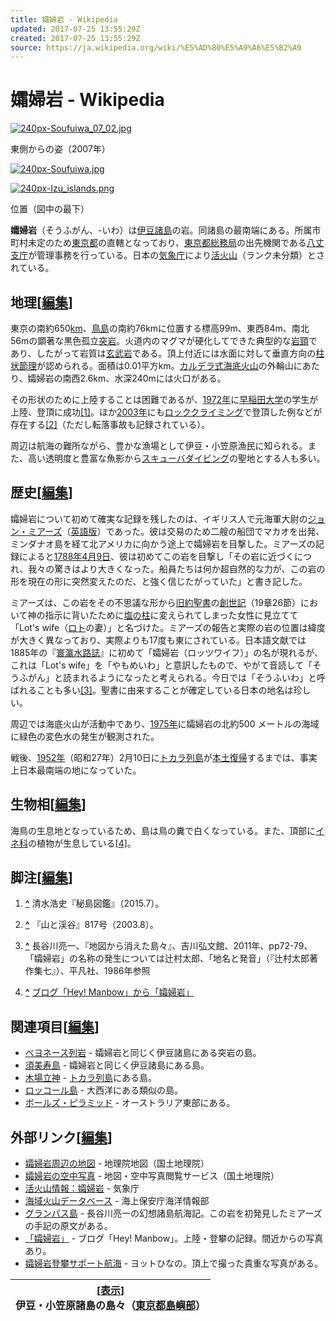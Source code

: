```yaml
---
title: 孀婦岩 - Wikipedia
updated: 2017-07-25 13:55:29Z
created: 2017-07-25 13:55:29Z
source: https://ja.wikipedia.org/wiki/%E5%AD%80%E5%A9%A6%E5%B2%A9
---
```


# 孀婦岩 - Wikipedia

[![240px-Soufuiwa_07_02.jpg](../_resources/240px-Soufuiwa_07_02.jpg)](https://ja.wikipedia.org/wiki/%E3%83%95%E3%82%A1%E3%82%A4%E3%83%AB:Soufuiwa_07_02.jpg)

東側からの姿（2007年）

[![240px-Soufuiwa.jpg](../_resources/240px-Soufuiwa.jpg)](https://ja.wikipedia.org/wiki/%E3%83%95%E3%82%A1%E3%82%A4%E3%83%AB:Soufuiwa.jpg)

[![240px-Izu_islands.png](../_resources/240px-Izu_islands.png)](https://ja.wikipedia.org/wiki/%E3%83%95%E3%82%A1%E3%82%A4%E3%83%AB:Izu_islands.png)

位置（図中の最下）

**孀婦岩**（そうふがん、-いわ）は[伊豆諸島](https://ja.wikipedia.org/wiki/%E4%BC%8A%E8%B1%86%E8%AB%B8%E5%B3%B6)の岩。同諸島の最南端にある。所属市町村未定のため[東京都](https://ja.wikipedia.org/wiki/%E6%9D%B1%E4%BA%AC%E9%83%BD)の直轄となっており、[東京都総務局](https://ja.wikipedia.org/wiki/%E6%9D%B1%E4%BA%AC%E9%83%BD%E7%B7%8F%E5%8B%99%E5%B1%80)の出先機関である[八丈支庁](https://ja.wikipedia.org/wiki/%E5%85%AB%E4%B8%88%E6%94%AF%E5%BA%81)が管理事務を行っている。日本の[気象庁](https://ja.wikipedia.org/wiki/%E6%B0%97%E8%B1%A1%E5%BA%81)により[活火山](https://ja.wikipedia.org/wiki/%E6%B4%BB%E7%81%AB%E5%B1%B1)（ランク未分類）とされている。

## 地理[[編集](https://ja.wikipedia.org/w/index.php?title=%E5%AD%80%E5%A9%A6%E5%B2%A9&action=edit&section=1)]

東京の南約650[km](https://ja.wikipedia.org/wiki/%E3%82%AD%E3%83%AD%E3%83%A1%E3%83%BC%E3%83%88%E3%83%AB)、[鳥島](https://ja.wikipedia.org/wiki/%E9%B3%A5%E5%B3%B6_(%E5%85%AB%E4%B8%88%E6%94%AF%E5%BA%81))の南約76kmに位置する標高99m、東西84m、南北56mの顕著な黒色孤立[突岩](https://ja.wikipedia.org/wiki/%E5%B2%A9%E9%A0%B8)。火道内のマグマが硬化してできた典型的な[岩頸](https://ja.wikipedia.org/wiki/%E5%B2%A9%E9%A0%B8)であり、したがって岩質は[玄武岩](https://ja.wikipedia.org/wiki/%E7%8E%84%E6%AD%A6%E5%B2%A9)である。頂上付近には水面に対して垂直方向の[柱状節理](https://ja.wikipedia.org/wiki/%E7%AF%80%E7%90%86#.E7.AF.80.E7.90.86.E3.81.AE.E7.A8.AE.E9.A1.9E)が認められる。面積は0.01平方km。[カルデラ式](https://ja.wikipedia.org/wiki/%E3%82%AB%E3%83%AB%E3%83%87%E3%83%A9)[海底火山](https://ja.wikipedia.org/wiki/%E6%B5%B7%E5%BA%95%E7%81%AB%E5%B1%B1)の外輪山にあたり、孀婦岩の南西2.6km、水深240mには火口がある。

その形状のために上陸することは困難であるが、[1972年](https://ja.wikipedia.org/wiki/1972%E5%B9%B4)に[早稲田大学](https://ja.wikipedia.org/wiki/%E6%97%A9%E7%A8%B2%E7%94%B0%E5%A4%A7%E5%AD%A6)の学生が上陸、登頂に成功[[1]](https://ja.wikipedia.org/wiki/%E5%AD%80%E5%A9%A6%E5%B2%A9#cite_note-1)。ほか[2003年](https://ja.wikipedia.org/wiki/2003%E5%B9%B4)にも[ロッククライミング](https://ja.wikipedia.org/wiki/%E3%83%AD%E3%83%83%E3%82%AF%E3%82%AF%E3%83%A9%E3%82%A4%E3%83%9F%E3%83%B3%E3%82%B0)で登頂した例などが存在する[[2]](https://ja.wikipedia.org/wiki/%E5%AD%80%E5%A9%A6%E5%B2%A9#cite_note-2)（ただし転落事故も記録されている）。

周辺は航海の難所ながら、豊かな漁場として伊豆・小笠原漁民に知られる。また、高い透明度と豊富な魚影から[スキューバダイビング](https://ja.wikipedia.org/wiki/%E3%82%B9%E3%82%AD%E3%83%A5%E3%83%BC%E3%83%90%E3%83%80%E3%82%A4%E3%83%93%E3%83%B3%E3%82%B0)の聖地とする人も多い。

## 歴史[[編集](https://ja.wikipedia.org/w/index.php?title=%E5%AD%80%E5%A9%A6%E5%B2%A9&action=edit&section=2)]

孀婦岩について初めて確実な記録を残したのは、イギリス人で元海軍大尉の[ジョン・ミアーズ](https://ja.wikipedia.org/w/index.php?title=%E3%82%B8%E3%83%A7%E3%83%B3%E3%83%BB%E3%83%9F%E3%82%A2%E3%83%BC%E3%82%BA&action=edit&redlink=1)（[英語版](https://en.wikipedia.org/wiki/John_Meares)）であった。彼は交易のため二艘の船団でマカオを出発、ミンダナオ島を経て北アメリカに向かう途上で孀婦岩を目撃した。ミアーズの記録によると[1788年](https://ja.wikipedia.org/wiki/1788%E5%B9%B4)[4月9日](https://ja.wikipedia.org/wiki/4%E6%9C%889%E6%97%A5)、彼は初めてこの岩を目撃し「その岩に近づくにつれ、我々の驚きはより大きくなった。船員たちは何か超自然的な力が、この岩の形を現在の形に突然変えたのだ、と強く信じたがっていた」と書き記した。

ミアーズは、この岩をその不思議な形から[旧約聖書](https://ja.wikipedia.org/wiki/%E6%97%A7%E7%B4%84%E8%81%96%E6%9B%B8)の[創世記](https://ja.wikipedia.org/wiki/%E5%89%B5%E4%B8%96%E8%A8%98)（19章26節）において神の指示に背いたために[塩の柱](https://ja.wikipedia.org/wiki/%E3%83%AD%E3%83%88%E3%81%AE%E5%A6%BB%E3%81%AE%E5%A1%A9%E6%9F%B1)に変えられてしまった女性に見立てて「Lot's wife（[ロト](https://ja.wikipedia.org/wiki/%E3%83%AD%E3%83%88_(%E8%81%96%E6%9B%B8))の妻）」と名づけた。ミアーズの報告と実際の岩の位置は緯度が大きく異なっており、実際よりも17度も東にされている。日本語文献では1885年の『[寰瀛水路誌](https://ja.wikipedia.org/w/index.php?title=%E5%AF%B0%E7%80%9B%E6%B0%B4%E8%B7%AF%E8%AA%8C&action=edit&redlink=1)』に初めて「孀婦岩（ロッツワイフ）」の名が現れるが、これは「Lot's wife」を「やもめいわ」と意訳したもので、やがて音読して「そうふがん」と読まれるようになったと考えられる。今日では「そうふいわ」と呼ばれることも多い[[3]](https://ja.wikipedia.org/wiki/%E5%AD%80%E5%A9%A6%E5%B2%A9#cite_note-3)。聖書に由来することが確定している日本の地名は珍しい。

周辺では海底火山が活動中であり、[1975年](https://ja.wikipedia.org/wiki/1975%E5%B9%B4)に孀婦岩の北約500 メートルの海域に緑色の変色水の発生が観測された。

戦後、[1952年](https://ja.wikipedia.org/wiki/1952%E5%B9%B4)（昭和27年）2月10日に[トカラ列島](https://ja.wikipedia.org/wiki/%E3%83%88%E3%82%AB%E3%83%A9%E5%88%97%E5%B3%B6)が[本土復帰](https://ja.wikipedia.org/wiki/%E6%9C%AC%E5%9C%9F%E5%BE%A9%E5%B8%B0)するまでは、事実上日本最南端の地になっていた。

## 生物相[[編集](https://ja.wikipedia.org/w/index.php?title=%E5%AD%80%E5%A9%A6%E5%B2%A9&action=edit&section=3)]

海鳥の生息地となっているため、島は鳥の糞で白くなっている。また、頂部に[イネ科](https://ja.wikipedia.org/wiki/%E3%82%A4%E3%83%8D%E7%A7%91)の植物が生息している[[4]](https://ja.wikipedia.org/wiki/%E5%AD%80%E5%A9%A6%E5%B2%A9#cite_note-4)。

## 脚注[[編集](https://ja.wikipedia.org/w/index.php?title=%E5%AD%80%E5%A9%A6%E5%B2%A9&action=edit&section=4)]

1. **[^](https://ja.wikipedia.org/wiki/%E5%AD%80%E5%A9%A6%E5%B2%A9#cite_ref-1)** 清水浩史『秘島図鑑』（2015.7）。

2. **[^](https://ja.wikipedia.org/wiki/%E5%AD%80%E5%A9%A6%E5%B2%A9#cite_ref-2)** 『山と渓谷』817号（2003.8）。

3. **[^](https://ja.wikipedia.org/wiki/%E5%AD%80%E5%A9%A6%E5%B2%A9#cite_ref-3)** 長谷川亮一、『地図から消えた島々』、吉川弘文館、2011年、pp72-79、「孀婦岩」の名称の発生については辻村太郎、「地名と発音」（『辻村太郎著作集七』）、平凡社、1986年参照

4. **[^](https://ja.wikipedia.org/wiki/%E5%AD%80%E5%A9%A6%E5%B2%A9#cite_ref-4)**  [ブログ「Hey! Manbow」から「孀婦岩」](http://heymanbow.exblog.jp/33936/)

## 関連項目[[編集](https://ja.wikipedia.org/w/index.php?title=%E5%AD%80%E5%A9%A6%E5%B2%A9&action=edit&section=5)]

- [ベヨネース列岩](https://ja.wikipedia.org/wiki/%E3%83%99%E3%83%A8%E3%83%8D%E3%83%BC%E3%82%B9%E5%88%97%E5%B2%A9) - 孀婦岩と同じく伊豆諸島にある突岩の島。
- [須美寿島](https://ja.wikipedia.org/wiki/%E9%A0%88%E7%BE%8E%E5%AF%BF%E5%B3%B6) - 孀婦岩と同じく伊豆諸島にある島。
- [木場立神](https://ja.wikipedia.org/wiki/%E6%9C%A8%E5%A0%B4%E7%AB%8B%E7%A5%9E) - [トカラ列島](https://ja.wikipedia.org/wiki/%E3%83%88%E3%82%AB%E3%83%A9%E5%88%97%E5%B3%B6)にある島。
- [ロッコール島](https://ja.wikipedia.org/wiki/%E3%83%AD%E3%83%83%E3%82%B3%E3%83%BC%E3%83%AB%E5%B3%B6) - 大西洋にある類似の島。
- [ボールズ・ピラミッド](https://ja.wikipedia.org/wiki/%E3%83%9C%E3%83%BC%E3%83%AB%E3%82%BA%E3%83%BB%E3%83%94%E3%83%A9%E3%83%9F%E3%83%83%E3%83%89) - オーストラリア東部にある。

## 外部リンク[[編集](https://ja.wikipedia.org/w/index.php?title=%E5%AD%80%E5%A9%A6%E5%B2%A9&action=edit&section=6)]

- [孀婦岩周辺の地図](http://maps.gsi.go.jp/?ll=29.794125,140.341893&z=15) - 地理院地図（国土地理院）
- [孀婦岩の空中写真](http://mapps.gsi.go.jp/contentsImage.do?specificationId=754273&dispType=1) - 地図・空中写真閲覧サービス（国土地理院）
- [活火山情報：孀婦岩](http://www.data.jma.go.jp/svd/vois/data/tokyo/338_Sofugan/338_index.html) - 気象庁
- [海域火山データベース](http://www1.kaiho.mlit.go.jp/GIJUTSUKOKUSAI/kaiikiDB/kaiyo17-2.htm) - 海上保安庁海洋情報部
- [グランパス島](http://homepage3.nifty.com/boumurou/island/06/grampus.html) - 長谷川亮一の幻想諸島航海記。この岩を初発見したミアーズの手記の原文がある。
- [「孀婦岩」](http://heymanbow.exblog.jp/33936/) - ブログ「Hey! Manbow」。上陸・登攀の記録。間近からの写真あり。
- [孀婦岩登攀サポート航海](http://tsusekuga.com/hinano4568/030421soufu.html) - ヨットひなの。頂上で撮った貴重な写真がある。

| [[表示](https://ja.wikipedia.org/wiki/%E5%AD%80%E5%A9%A6%E5%B2%A9#)]<br>伊豆・小笠原諸島の島々（[東京都島嶼部](https://ja.wikipedia.org/wiki/%E6%9D%B1%E4%BA%AC%E9%83%BD%E5%B3%B6%E5%B6%BC%E9%83%A8)） |
| --- |